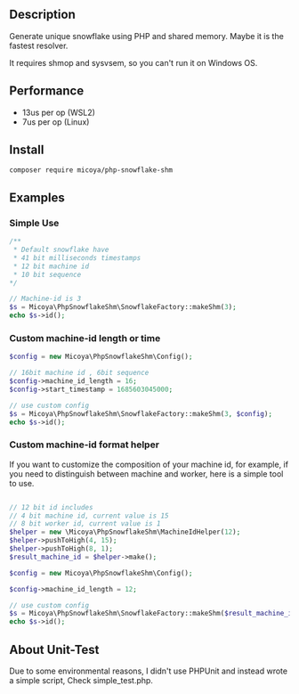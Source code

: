 ## Description

Generate unique snowflake using PHP and shared memory. Maybe it is the fastest resolver.

It requires shmop and sysvsem, so you can't run it on Windows OS.

## Performance

* 13us per op (WSL2)
* 7us per op (Linux)

## Install

```shell
composer require micoya/php-snowflake-shm
```

## Examples

### Simple Use

```php
/**
 * Default snowflake have
 * 41 bit milliseconds timestamps
 * 12 bit machine id 
 * 10 bit sequence 
*/

// Machine-id is 3
$s = Micoya\PhpSnowflakeShm\SnowflakeFactory::makeShm(3);
echo $s->id();
```

### Custom machine-id length or time

```php
$config = new Micoya\PhpSnowflakeShm\Config();

// 16bit machine id , 6bit sequence
$config->machine_id_length = 16;
$config->start_timestamp = 1685603045000;

// use custom config
$s = Micoya\PhpSnowflakeShm\SnowflakeFactory::makeShm(3, $config);
echo $s->id();
```

### Custom machine-id format helper

If you want to customize the composition of your machine id, for example, if you need to distinguish between machine and worker, here is a simple tool to use.

```php

// 12 bit id includes
// 4 bit machine id, current value is 15
// 8 bit worker id, current value is 1
$helper = new \Micoya\PhpSnowflakeShm\MachineIdHelper(12);
$helper->pushToHigh(4, 15);
$helper->pushToHigh(8, 1);
$result_machine_id = $helper->make();

$config = new Micoya\PhpSnowflakeShm\Config();

$config->machine_id_length = 12;

// use custom config
$s = Micoya\PhpSnowflakeShm\SnowflakeFactory::makeShm($result_machine_id, $config);
echo $s->id();

```

## About Unit-Test

Due to some environmental reasons, I didn't use PHPUnit and instead wrote a simple script, Check simple_test.php.
